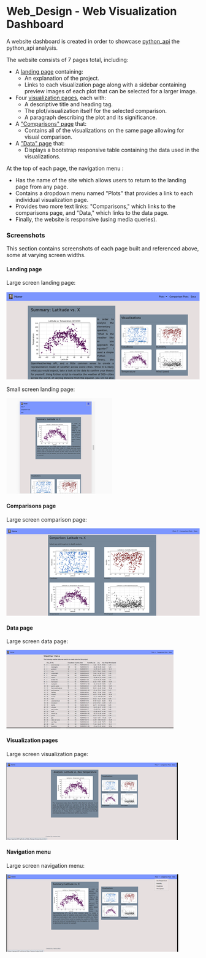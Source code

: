 # Web_Design - Web Visualization Dashboard

A website dashboard is created in order to showcase [python_api](https://github.com/gamem001/python_api.git) the python_api analysis.

The website consists of 7 pages total, including:

* A [landing page](#landing-page) containing:
  * An explanation of the project.
  * Links to each visualization page along with a sidebar containing preview images of each plot that can be selected for a larger image.
* Four [visualization pages](#visualization-pages), each with:
  * A descriptive title and heading tag.
  * The plot/visualization itself for the selected comparison.
  * A paragraph describing the plot and its significance.
* A ["Comparisons" page](#comparisons-page) that:
  * Contains all of the visualizations on the same page allowing for visual comparison.
* A ["Data" page](#data-page) that:
  * Displays a bootstrap responsive table containing the data used in the visualizations.

At the top of each page, the navigation menu :

* Has the name of the site which allows users to return to the landing page from any page.
* Contains a dropdown menu named "Plots" that provides a link to each individual visualization page.
* Provides two more text links: "Comparisons," which links to the comparisons page, and "Data," which links to the data page.
* Finally, the website is responsive (using media queries).


### Screenshots

This section contains screenshots of each page built and referenced above, some at varying screen widths.

#### <a id="landing-page"></a>Landing page

Large screen landing page:

![Landing page large screen](Images/landingResize.png)

Small screen landing page:

![Landing page small screen](Images/landing-sm.png)


#### <a id="comparisons-page"></a>Comparisons page

Large screen comparison page:

![comparison page large screen](Images/comparison-lg.png)


#### <a id="data-page"></a>Data page

Large screen data page:

![data page large screen](Images/data-lg.png)

#### <a id="visualization-pages"></a>Visualization pages


Large screen visualization page:

![visualize page large screen](Images/visualize-lg.png)



#### <a id="navigation-menu"></a>Navigation menu

Large screen navigation menu:

![nav menu large screen](Images/nav-lg.png)




